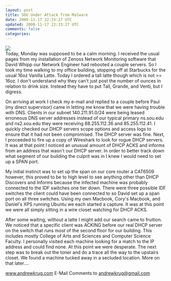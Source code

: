 ```yaml
---           
layout: post
title: SOU Under Attack from Malware
date: 2008-11-17 22:33:27 UTC
updated: 2008-11-17 22:33:27 UTC
comments: false
categories: 
---
```

[![](http://1.bp.blogspot.com/_CqsRlf7vT4Y/SSHxMixn68I/AAAAAAAAACc/_HEB5V02tRI/s320/n177102107_30536120_8136.jpg)][0]  
Today, Monday was supposed to be a calm morning. I received the usual pages from my installation of Zenoss Network Monitoring software that David Whipp our Network Engineer had rebooted a couple servers. So I took my time walking to my office building, stopping off at Starbucks for the usual 16oz Vanilla Latte. Today I ordered a tall latte though which is not \>= 16oz. I don't understand why they can't just post the number of ounces in relation to drink size. Instead they have to put Tall, Grande, and Venti, but I digress.  

On arriving at work I check my e-mail and replied to a couple before Paul (my direct supervisor) came in letting me know that we were having trouble with DNS. Clients in our subnet 140.211.91.0/24 were being leased erroneous DNS server addresses instead of our typical primary ns.sou.edu and ns2.sou.edu they were receiving 88.255.112.36 and 85.255.112.41\. I quickly checked our DHCP servers scope options and access logs to ensure that it had not been compromised. The DHCP server was fine. Next, I proceeded to fire up a copy of Wireshark to look for rogue DHCP servers. It was at that point I noticed an unusual amount of DHCP ACKS and informs from an address that wasn't our DHCP server. In order to better track down what segment of our building the culprit was in I knew I would need to set up a SPAN port.  

My initial instinct was to set up the span on our core router a CAT6509 however, this proved to be to high level to see anything other than DHCP Discovers and Informs because the infected machine was probably connected to the IDF switches one tier down. There were three possible IDF switches the client could have been connected to so David set up a span port on all three switches. Using my own Macbook, Cory's Macbook, and Daniel's XPS running Ubuntu we each started a capture. It was at this point we were all simply sitting in a wire closet watching for DHCP ACKS.  

After some waiting, without a latte I might add our search came to fruition. We noticed that a specific client was ACKING before our real DHCP server on the switch that runs most of the second floor for our building. This includes mostly College of Arts and Sciences and Computer Science Faculty. I personally visited each machine looking for a match to the IP address and could find none. At this point we were desperate. The next step was to break out the toner and do a trace all the way to the upstairs closet. We found a machine tucked away in a secluded location. More on that later....

www.andrewkrug.com E-Mail Comments to andrewkrug@gmail.com

[0]: http://1.bp.blogspot.com/_CqsRlf7vT4Y/SSHxMixn68I/AAAAAAAAACc/_HEB5V02tRI/s1600-h/n177102107_30536120_8136.jpg